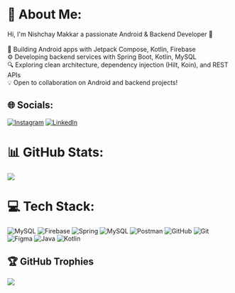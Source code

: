# 💫 About Me:
 Hi, I'm Nishchay Makkar  a passionate Android & Backend Developer 🚀<br><br>📱 Building Android apps with Jetpack Compose, Kotlin, Firebase<br>⚙️ Developing backend services with Spring Boot, Kotlin, MySQL<br>🔍 Exploring clean architecture, dependency injection (Hilt, Koin), and REST APIs<br>💡 Open to collaboration on Android and backend projects!


## 🌐 Socials:
[![Instagram](https://img.shields.io/badge/Instagram-%23E4405F.svg?logo=Instagram&logoColor=white)](https://instagram.com/aesthetic.nishchay) [![LinkedIn](https://img.shields.io/badge/LinkedIn-%230077B5.svg?logo=linkedin&logoColor=white)](https://linkedin.com/in/nishchaymakkar) 

# 📊 GitHub Stats:
![](https://github-readme-stats.vercel.app/api/top-langs/?username=nishchaymakkar&theme=dark&hide_border=true&include_all_commits=false&count_private=false&layout=compact)



# 💻 Tech Stack:
![MySQL](https://img.shields.io/badge/mysql-4479A1.svg?style=for-the-badge&logo=mysql&logoColor=white) ![Firebase](https://img.shields.io/badge/firebase-a08021?style=for-the-badge&logo=firebase&logoColor=ffcd34) ![Spring](https://img.shields.io/badge/spring-%236DB33F.svg?style=for-the-badge&logo=spring&logoColor=white) ![MySQL](https://img.shields.io/badge/mysql-4479A1.svg?style=for-the-badge&logo=mysql&logoColor=white) ![Postman](https://img.shields.io/badge/Postman-FF6C37?style=for-the-badge&logo=postman&logoColor=white) ![GitHub](https://img.shields.io/badge/github-%23121011.svg?style=for-the-badge&logo=github&logoColor=white) ![Git](https://img.shields.io/badge/git-%23F05033.svg?style=for-the-badge&logo=git&logoColor=white) ![Figma](https://img.shields.io/badge/figma-%23F24E1E.svg?style=for-the-badge&logo=figma&logoColor=white) ![Java](https://img.shields.io/badge/java-%23ED8B00.svg?style=for-the-badge&logo=openjdk&logoColor=white) ![Kotlin](https://img.shields.io/badge/kotlin-%237F52FF.svg?style=for-the-badge&logo=kotlin&logoColor=white)


## 🏆 GitHub Trophies
![](https://github-profile-trophy.vercel.app/?username=nishchaymakkar&theme=radical&no-frame=false&no-bg=false&margin-w=4)

<!-- Proudly created with GPRM ( https://gprm.itsvg.in ) -->
